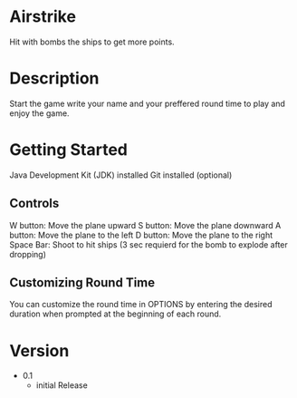 # Airstrike

Hit with bombs the ships to get more points.

# Description

Start the game write your name and your preffered round time to play and enjoy the game.

# Getting Started
Java Development Kit (JDK) installed
Git installed (optional)

## Controls
W button: Move the plane upward
S button: Move the plane downward
A button: Move the plane to the left
D button: Move the plane to the right
Space Bar: Shoot to hit ships (3 sec requierd for the bomb to explode after dropping)


## Customizing Round Time
You can customize the round time in OPTIONS by entering the desired duration when prompted at the beginning of each round.


# Version
- 0.1
    - initial Release
